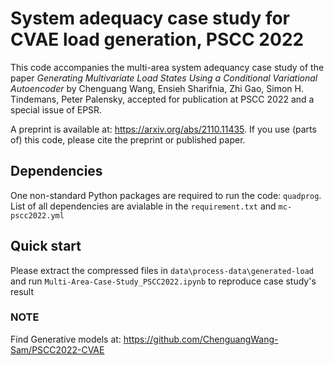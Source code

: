 # System adequacy case study for CVAE load generation, PSCC 2022

This code accompanies the multi-area system adequancy case study of the paper *Generating Multivariate Load States Using a Conditional Variational Autoencoder* by
Chenguang Wang, Ensieh Sharifnia, Zhi Gao, Simon H. Tindemans, Peter Palensky, accepted for publication at PSCC 2022 and a special issue of EPSR.

A preprint is available at: https://arxiv.org/abs/2110.11435. If you use (parts of) this code, please cite the preprint or published paper.

## Dependencies
One non-standard Python packages are required to run the code: `quadprog`.
List of all dependencies are avialable in the `requirement.txt` and `mc-pscc2022.yml`

## Quick start
Please extract the compressed files in `data\process-data\generated-load` and 
run `Multi-Area-Case-Study_PSCC2022.ipynb` to reproduce case study's result

### NOTE
Find Generative models at: https://github.com/ChenguangWang-Sam/PSCC2022-CVAE 
